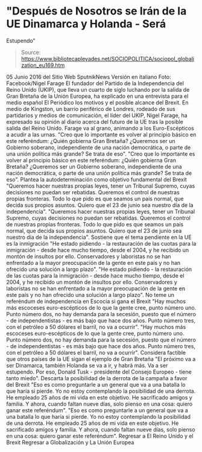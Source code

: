 # "Después de Nosotros se Irán de la UE Dinamarca y Holanda - Será 
Estupendo"

> Source: https://www.bibliotecapleyades.net/SOCIOPOLITICA/sociopol_globalization_eu169.htm

05 Junio 2016
del Sitio Web SputnikNews
Versión en italiano
Foto: Facebook/Nigel Farage
El fundador del Partido de la Independencia del Reino Unido (UKIP), que lleva un cuarto de siglo luchando por la salida de Gran Bretaña de la Unión Europea, ha explicado en una entrevista para el medio español El Periódico los motivos y el posible alcance del Brexit. En medio de Kingston, un barrio periférico de Londres, rodeado de sus partidarios y medios de comunicación, el líder del UKIP, Nigel Farage, ha expresado su opinión al diario acerca del futuro de la UE tras la posible salida del Reino Unido. Farage va al grano, animando a los Euro-Escépticos a acudir a las urnas.
"Creo que lo importante es volver al principio básico en este referéndum: ¿Quién gobierna Gran Bretaña? ¿Queremos ser un Gobierno soberano, independiente de una nación democrática, o parte de una unión política más grande? Se trata de eso".
"Creo que lo importante es volver al principio básico en este referéndum:
¿Quién gobierna Gran Bretaña? ¿Queremos ser un Gobierno soberano, independiente de una nación democrática, o parte de una unión política más grande?
Se trata de eso".
Plantea la autodeterminación como objetivo fundamental del Brexit
"Queremos hacer nuestras propias leyes, tener un Tribunal Supremo, cuyas decisiones no puedan ser rebatidas. Queremos el control de nuestras propias fronteras. Todo lo que pido es que seamos un país normal, que decida sus propios asuntos. Quiero que el 23 de junio sea nuestro día de la independencia".
"Queremos hacer nuestras propias leyes, tener un Tribunal Supremo, cuyas decisiones no puedan ser rebatidas. Queremos el control de nuestras propias fronteras.
Todo lo que pido es que seamos un país normal, que decida sus propios asuntos. Quiero que el 23 de junio sea nuestro día de la independencia".
Sostiene que el tema pendiente en la UE es la inmigración
"He estado pidiendo - la restauración de las cuotas para la inmigración - desde hace mucho tiempo, desde el 2004, y he recibido un montón de insultos por ello. Conservadores y laboristas no se han enfrentado a la mayor preocupación de la gente en este país y no han ofrecido una solución a largo plazo".
"He estado pidiendo - la restauración de las cuotas para la inmigración - desde hace mucho tiempo, desde el 2004, y he recibido un montón de insultos por ello.
Conservadores y laboristas no se han enfrentado a la mayor preocupación de la gente en este país y no han ofrecido una solución a largo plazo".
No teme un referéndum de independencia en Escocia si gana el Brexit
"Hay muchos más escoceses euro-escépticos de lo que la gente cree, punto número uno. Punto número dos, no hay demanda para la secesión, puesto que el número - de independentistas - es más bajo que hace dos años. Punto número tres, con el petróleo a 50 dólares el barril, no va a ocurrir".
"Hay muchos más escoceses euro-escépticos de lo que la gente cree, punto número uno.
Punto número dos, no hay demanda para la secesión, puesto que el número - de independentistas - es más bajo que hace dos años. Punto número tres, con el petróleo a 50 dólares el barril, no va a ocurrir".
Considera factible que otros países de la UE sigan el ejemplo de Gran Bretaña
"El próximo va a ser Dinamarca, también Holanda se va a ir, y habrá más. Va a ser estupendo. Por eso, Donald Tusk - presidente del Consejo Europeo - tiene tanto miedo".
Descarta la posibilidad de la derrota de la campaña a favor del Brexit
"Eso es como preguntarle a un general que va a una batalla lo que haría si pierde. Yo no estoy contemplando la posibilidad de una derrota. He empleado 25 años de mi vida en este objetivo. He sacrificado amigos y familia. Y ahora, cuando faltan nueve días, solo pienso en una cosa: quiero ganar este referéndum".
"Eso es como preguntarle a un general que va a una batalla lo que haría si pierde. Yo no estoy contemplando la posibilidad de una derrota. He empleado 25 años de mi vida en este objetivo. He sacrificado amigos y familia.
Y ahora, cuando faltan nueve días, solo pienso en una cosa: quiero ganar este referéndum".
Regresar a El Reino Unido y el Brexit
Regresar a Globalización y La Unión Europea
